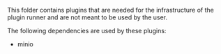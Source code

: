 This folder contains plugins that are needed for the infrastructure of the plugin runner and are not meant to be used by the user.

The following dependencies are used by these plugins:
- minio
